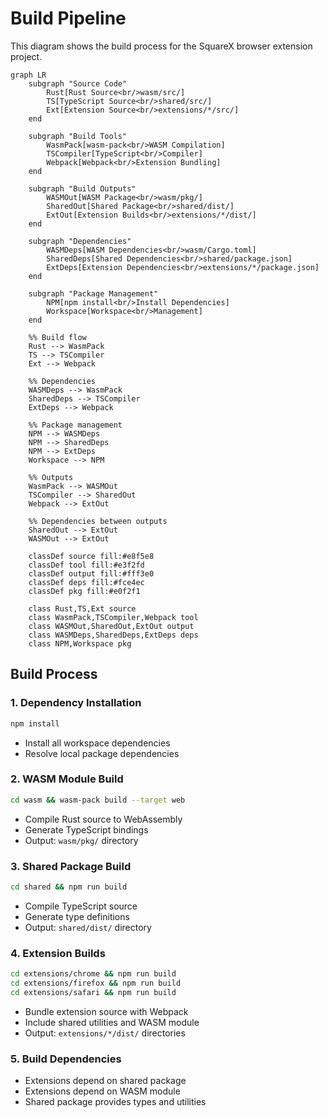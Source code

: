 # Build Pipeline

This diagram shows the build process for the SquareX browser extension project.

```mermaid
graph LR
    subgraph "Source Code"
        Rust[Rust Source<br/>wasm/src/]
        TS[TypeScript Source<br/>shared/src/]
        Ext[Extension Source<br/>extensions/*/src/]
    end

    subgraph "Build Tools"
        WasmPack[wasm-pack<br/>WASM Compilation]
        TSCompiler[TypeScript<br/>Compiler]
        Webpack[Webpack<br/>Extension Bundling]
    end

    subgraph "Build Outputs"
        WASMOut[WASM Package<br/>wasm/pkg/]
        SharedOut[Shared Package<br/>shared/dist/]
        ExtOut[Extension Builds<br/>extensions/*/dist/]
    end

    subgraph "Dependencies"
        WASMDeps[WASM Dependencies<br/>wasm/Cargo.toml]
        SharedDeps[Shared Dependencies<br/>shared/package.json]
        ExtDeps[Extension Dependencies<br/>extensions/*/package.json]
    end

    subgraph "Package Management"
        NPM[npm install<br/>Install Dependencies]
        Workspace[Workspace<br/>Management]
    end

    %% Build flow
    Rust --> WasmPack
    TS --> TSCompiler
    Ext --> Webpack

    %% Dependencies
    WASMDeps --> WasmPack
    SharedDeps --> TSCompiler
    ExtDeps --> Webpack

    %% Package management
    NPM --> WASMDeps
    NPM --> SharedDeps
    NPM --> ExtDeps
    Workspace --> NPM

    %% Outputs
    WasmPack --> WASMOut
    TSCompiler --> SharedOut
    Webpack --> ExtOut

    %% Dependencies between outputs
    SharedOut --> ExtOut
    WASMOut --> ExtOut

    classDef source fill:#e8f5e8
    classDef tool fill:#e3f2fd
    classDef output fill:#fff3e0
    classDef deps fill:#fce4ec
    classDef pkg fill:#e0f2f1

    class Rust,TS,Ext source
    class WasmPack,TSCompiler,Webpack tool
    class WASMOut,SharedOut,ExtOut output
    class WASMDeps,SharedDeps,ExtDeps deps
    class NPM,Workspace pkg
```

## Build Process

### **1. Dependency Installation**
```bash
npm install
```
- Install all workspace dependencies
- Resolve local package dependencies

### **2. WASM Module Build**
```bash
cd wasm && wasm-pack build --target web
```
- Compile Rust source to WebAssembly
- Generate TypeScript bindings
- Output: `wasm/pkg/` directory

### **3. Shared Package Build**
```bash
cd shared && npm run build
```
- Compile TypeScript source
- Generate type definitions
- Output: `shared/dist/` directory

### **4. Extension Builds**
```bash
cd extensions/chrome && npm run build
cd extensions/firefox && npm run build
cd extensions/safari && npm run build
```
- Bundle extension source with Webpack
- Include shared utilities and WASM module
- Output: `extensions/*/dist/` directories

### **5. Build Dependencies**
- Extensions depend on shared package
- Extensions depend on WASM module
- Shared package provides types and utilities
